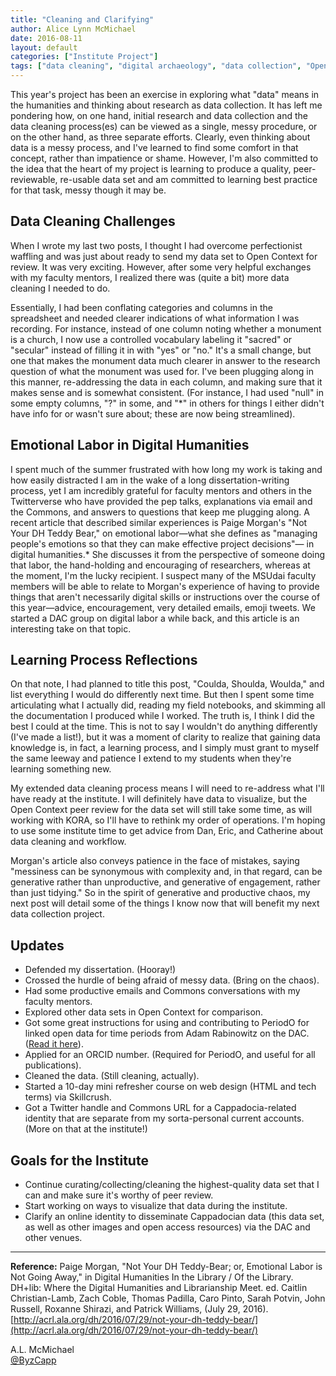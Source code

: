 ```yaml
---
title: "Cleaning and Clarifying"
author: Alice Lynn McMichael
date: 2016-08-11
layout: default
categories: ["Institute Project"]
tags: ["data cleaning", "digital archaeology", "data collection", "Open Context", "PeriodO"]
---
```


This year's project has been an exercise in exploring what "data" means in the humanities and thinking about research as data collection. It has left me pondering how, on one hand, initial research and data collection and the data cleaning process(es) can be viewed as a single, messy procedure, or on the other hand, as three separate efforts. Clearly, even thinking about data is a messy process, and I've learned to find some comfort in that concept, rather than impatience or shame. However, I'm also committed to the idea that the heart of my project is learning to produce a quality, peer-reviewable, re-usable data set and am committed to learning best practice for that task, messy though it may be.

## Data Cleaning Challenges

When I wrote my last two posts, I thought I had overcome perfectionist waffling and was just about ready to send my data set to Open Context for review. It was very exciting. However, after some very helpful exchanges with my faculty mentors, I realized there was (quite a bit) more data cleaning I needed to do.

Essentially, I had been conflating categories and columns in the spreadsheet and needed clearer indications of what information I was recording. For instance, instead of one column noting whether a monument is a church, I now use a controlled vocabulary labeling it "sacred" or "secular" instead of filling it in with "yes" or "no." It's a small change, but one that makes the monument data much clearer in answer to the research question of what the monument was used for. I've been plugging along in this manner, re-addressing the data in each column, and making sure that it makes sense and is somewhat consistent. (For instance, I had used "null" in some empty columns, "?" in some, and "*" in others for things I either didn't have info for or wasn't sure about; these are now being streamlined).

## Emotional Labor in Digital Humanities

I spent much of the summer frustrated with how long my work is taking and how easily distracted I am in the wake of a long dissertation-writing process, yet I am incredibly grateful for faculty mentors and others in the Twitterverse who have provided the pep talks, explanations via email and the Commons, and answers to questions that keep me plugging along. A recent article that described similar experiences is Paige Morgan's "Not Your DH Teddy Bear," on emotional labor—what she defines as "managing people's emotions so that they can make effective project decisions"— in digital humanities.* She discusses it from the perspective of someone doing that labor, the hand-holding and encouraging of researchers, whereas at the moment, I'm the lucky recipient. I suspect many of the MSUdai faculty members will be able to relate to Morgan's experience of having to provide things that aren't necessarily digital skills or instructions over the course of this year—advice, encouragement, very detailed emails, emoji tweets. We started a DAC group on digital labor a while back, and this article is an interesting take on that topic.

## Learning Process Reflections

On that note, I had planned to title this post, "Coulda, Shoulda, Woulda," and list everything I would do differently next time. But then I spent some time articulating what I actually did, reading my field notebooks, and skimming all the documentation I produced while I worked. The truth is, I think I did the best I could at the time. This is not to say I wouldn't do anything differently (I've made a list!), but it was a moment of clarity to realize that gaining data knowledge is, in fact, a learning process, and I simply must grant to myself the same leeway and patience I extend to my students when they're learning something new.

My extended data cleaning process means I will need to re-address what I'll have ready at the institute. I will definitely have data to visualize, but the Open Context peer review for the data set will still take some time, as will working with KORA, so I'll have to rethink my order of operations. I'm hoping to use some institute time to get advice from Dan, Eric, and Catherine about data cleaning and workflow.

Morgan's article also conveys patience in the face of mistakes, saying "messiness can be synonymous with complexity and, in that regard, can be generative rather than unproductive, and generative of engagement, rather than just tidying." So in the spirit of generative and productive chaos, my next post will detail some of the things I know now that will benefit my next data collection project.

## Updates

- Defended my dissertation. (Hooray!)
- Crossed the hurdle of being afraid of messy data. (Bring on the chaos).
- Had some productive emails and Commons conversations with my faculty mentors.
- Explored other data sets in Open Context for comparison.
- Got some great instructions for using and contributing to PeriodO for linked open data for time periods from Adam Rabinowitz on the DAC. ([Read it here](#)).
- Applied for an ORCID number. (Required for PeriodO, and useful for all publications).
- Cleaned the data. (Still cleaning, actually).
- Started a 10-day mini refresher course on web design (HTML and tech terms) via Skillcrush.
- Got a Twitter handle and Commons URL for a Cappadocia-related identity that are separate from my sorta-personal current accounts. (More on that at the institute!)

## Goals for the Institute

- Continue curating/collecting/cleaning the highest-quality data set that I can and make sure it's worthy of peer review.
- Start working on ways to visualize that data during the institute.
- Clarify an online identity to disseminate Cappadocian data (this data set, as well as other images and open access resources) via the DAC and other venues.

---

**Reference:** Paige Morgan, "Not Your DH Teddy-Bear; or, Emotional Labor is Not Going Away," in Digital Humanities In the Library / Of the Library. DH+lib: Where the Digital Humanities and Librarianship Meet. ed. Caitlin Christian-Lamb, Zach Coble, Thomas Padilla, Caro Pinto, Sarah Potvin, John Russell, Roxanne Shirazi, and Patrick Williams, (July 29, 2016). [http://acrl.ala.org/dh/2016/07/29/not-your-dh-teddy-bear/](http://acrl.ala.org/dh/2016/07/29/not-your-dh-teddy-bear/)

A.L. McMichael  
[@ByzCapp](https://twitter.com/ByzCapp)
